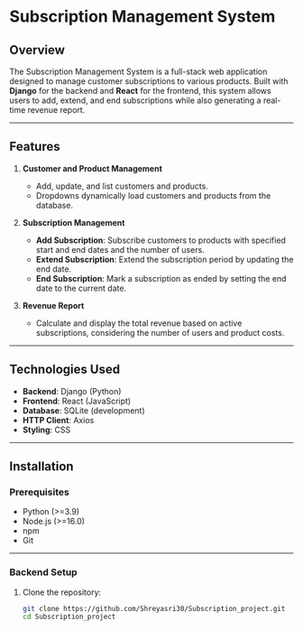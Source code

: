# **Subscription Management System**

## **Overview**
The Subscription Management System is a full-stack web application designed to manage customer subscriptions to various products. Built with **Django** for the backend and **React** for the frontend, this system allows users to add, extend, and end subscriptions while also generating a real-time revenue report.

---

## **Features**
1. **Customer and Product Management**
   - Add, update, and list customers and products.
   - Dropdowns dynamically load customers and products from the database.

2. **Subscription Management**
   - **Add Subscription**: Subscribe customers to products with specified start and end dates and the number of users.
   - **Extend Subscription**: Extend the subscription period by updating the end date.
   - **End Subscription**: Mark a subscription as ended by setting the end date to the current date.

3. **Revenue Report**
   - Calculate and display the total revenue based on active subscriptions, considering the number of users and product costs.

---

## **Technologies Used**
- **Backend**: Django (Python)
- **Frontend**: React (JavaScript)
- **Database**: SQLite (development) 
- **HTTP Client**: Axios
- **Styling**: CSS

---

## **Installation**

### **Prerequisites**
- Python (>=3.9)
- Node.js (>=16.0)
- npm 
- Git

---

### **Backend Setup**
1. Clone the repository:
   ```bash
   git clone https://github.com/Shreyasri30/Subscription_project.git
   cd Subscription_project
